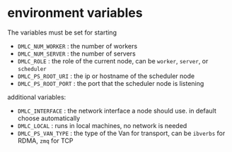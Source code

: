 # environment variables

The variables must be set for starting

- `DMLC_NUM_WORKER` : the number of workers
- `DMLC_NUM_SERVER` : the number of servers
- `DMLC_ROLE` : the role of the current node, can be `worker`, `server`, or `scheduler`
- `DMLC_PS_ROOT_URI` : the ip or hostname of the scheduler node
- `DMLC_PS_ROOT_PORT` : the port that the scheduler node is listening

additional variables:

- `DMLC_INTERFACE` : the network interface a node should use. in default choose
  automatically
- `DMLC_LOCAL` : runs in local machines, no network is needed
- `DMLC_PS_VAN_TYPE` : the type of the Van for transport, can be `ibverbs` for RDMA, `zmq` for TCP
